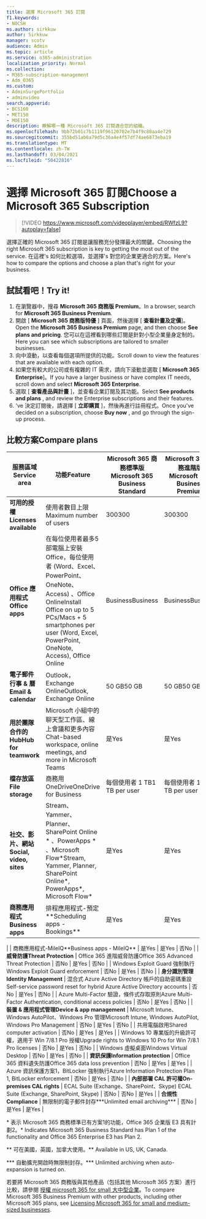 ```yaml
---
title: 選擇 Microsoft 365 訂閱
f1.keywords:
- NOCSH
ms.author: sirkkuw
author: Sirkkuw
manager: scotv
audience: Admin
ms.topic: article
ms.service: o365-administration
localization_priority: Normal
ms.collection:
- M365-subscription-management
- Adm_O365
ms.custom:
- AdminSurgePortfolio
- adminvideo
search.appverid:
- BCS160
- MET150
- MOE150
description: 瞭解哪一種 Microsoft 365 訂閱適合您的組織。
ms.openlocfilehash: 9bb72b01c7b1119f96120702e7b4f9c80aa4e729
ms.sourcegitcommit: 355bd51ab6a79d5c36a4e4f57df74ae6873eba19
ms.translationtype: MT
ms.contentlocale: zh-TW
ms.lasthandoff: 03/04/2021
ms.locfileid: "50422816"
---
```

# <a name="choose-a-microsoft-365-subscription"></a><span data-ttu-id="03747-103">選擇 Microsoft 365 訂閱</span><span class="sxs-lookup"><span data-stu-id="03747-103">Choose a Microsoft 365 Subscription</span></span>

> [!VIDEO https://www.microsoft.com/videoplayer/embed/RWfzL9?autoplay=false]

<span data-ttu-id="03747-104">選擇正確的 Microsoft 365 訂閱是讓服務充分發揮最大的關鍵。</span><span class="sxs-lookup"><span data-stu-id="03747-104">Choosing the right Microsoft 365 subscription is key to getting the most out of the service.</span></span> <span data-ttu-id="03747-105">在這裡&#39;s 如何比較選項，並選擇&#39;s 對您的企業更適合的方案。</span><span class="sxs-lookup"><span data-stu-id="03747-105">Here&#39;s how to compare the options and choose a plan that&#39;s right for your business.</span></span>

## <a name="try-it"></a><span data-ttu-id="03747-106">試試看吧！</span><span class="sxs-lookup"><span data-stu-id="03747-106">Try it!</span></span>

1. <span data-ttu-id="03747-107">在瀏覽器中，搜尋  **Microsoft 365 商務版 Premium**。</span><span class="sxs-lookup"><span data-stu-id="03747-107">In a browser, search for  **Microsoft 365 Business Premium**.</span></span>
2. <span data-ttu-id="03747-108">開啟 [  **Microsoft 365 商務版特優**  ] 頁面，然後選擇 [  **查看計畫及定價**]。</span><span class="sxs-lookup"><span data-stu-id="03747-108">Open the  **Microsoft 365 Business Premium**  page, and then choose  **See plans and pricing**.</span></span> <span data-ttu-id="03747-109">您可以在這裡看到哪些訂閱是針對小型企業量身定制的。</span><span class="sxs-lookup"><span data-stu-id="03747-109">Here you can see which subscriptions are tailored to smaller businesses.</span></span>
3. <span data-ttu-id="03747-110">向中滾動，以查看每個選項所提供的功能。</span><span class="sxs-lookup"><span data-stu-id="03747-110">Scroll down to view the features that are available with each option.</span></span>
4. <span data-ttu-id="03747-111">如果您有較大的公司或有複雜的 IT 需求，請向下滾動並選取 [  **Microsoft 365 Enterprise**]。</span><span class="sxs-lookup"><span data-stu-id="03747-111">If you have a larger business or have complex IT needs, scroll down and select  **Microsoft 365 Enterprise**.</span></span>
5. <span data-ttu-id="03747-112">選取 [  **查看產品與計畫** ]，並查看企業訂閱及其功能。</span><span class="sxs-lookup"><span data-stu-id="03747-112">Select  **See products and plans** , and review the Enterprise subscriptions and their features.</span></span>
6. <span data-ttu-id="03747-113">&#39;ve 決定訂閱後，請選擇 [  **立即購買** ]，然後再進行註冊程式。</span><span class="sxs-lookup"><span data-stu-id="03747-113">Once you&#39;ve decided on a subscription, choose  **Buy now** , and go through the sign-up process.</span></span>

## <a name="compare-plans"></a><span data-ttu-id="03747-114">比較方案</span><span class="sxs-lookup"><span data-stu-id="03747-114">Compare plans</span></span>

| <span data-ttu-id="03747-115">**服務區域**</span><span class="sxs-lookup"><span data-stu-id="03747-115">**Service area**</span></span> | <span data-ttu-id="03747-116">**功能**</span><span class="sxs-lookup"><span data-stu-id="03747-116">**Feature**</span></span> | <span data-ttu-id="03747-117">**Microsoft 365 商務標準版**</span><span class="sxs-lookup"><span data-stu-id="03747-117">**Microsoft 365 Business Standard**</span></span> | <span data-ttu-id="03747-118">**Microsoft 365 商務進階版**</span><span class="sxs-lookup"><span data-stu-id="03747-118">**Microsoft 365 Business Premium**</span></span> | <span data-ttu-id="03747-119">**Office 365 企業版 E3**</span><span class="sxs-lookup"><span data-stu-id="03747-119">**Office 365 Enterprise E3**</span></span> |
| --- | --- | --- | --- | --- |
| <span data-ttu-id="03747-120">**可用的授權**</span><span class="sxs-lookup"><span data-stu-id="03747-120">**Licenses available**</span></span> | <span data-ttu-id="03747-121">使用者數目上限</span><span class="sxs-lookup"><span data-stu-id="03747-121">Maximum number of users</span></span> | <span data-ttu-id="03747-122">300</span><span class="sxs-lookup"><span data-stu-id="03747-122">300</span></span> | <span data-ttu-id="03747-123">300</span><span class="sxs-lookup"><span data-stu-id="03747-123">300</span></span> | <span data-ttu-id="03747-124">無限制</span><span class="sxs-lookup"><span data-stu-id="03747-124">Unlimited</span></span> |
| <span data-ttu-id="03747-125">**Office 應用程式**</span><span class="sxs-lookup"><span data-stu-id="03747-125">**Office apps**</span></span> | <span data-ttu-id="03747-126">在每位使用者最多5部電腦上安裝 Office，每位使用者 (Word、Excel、PowerPoint、OneNote、Access) 、Office Online</span><span class="sxs-lookup"><span data-stu-id="03747-126">Install Office on up to 5 PCs/Macs + 5 smartphones per user (Word, Excel, PowerPoint, OneNote, Access), Office Online</span></span> | <span data-ttu-id="03747-127">Business</span><span class="sxs-lookup"><span data-stu-id="03747-127">Business</span></span> | <span data-ttu-id="03747-128">Business</span><span class="sxs-lookup"><span data-stu-id="03747-128">Business</span></span> | <span data-ttu-id="03747-129">ProPlus</span><span class="sxs-lookup"><span data-stu-id="03747-129">ProPlus</span></span> |
| <span data-ttu-id="03747-130">**電子郵件行事 &amp; 曆**</span><span class="sxs-lookup"><span data-stu-id="03747-130">**Email &amp; calendar**</span></span> | <span data-ttu-id="03747-131">Outlook，Exchange Online</span><span class="sxs-lookup"><span data-stu-id="03747-131">Outlook, Exchange Online</span></span> | <span data-ttu-id="03747-132">50 GB</span><span class="sxs-lookup"><span data-stu-id="03747-132">50 GB</span></span> | <span data-ttu-id="03747-133">50 GB</span><span class="sxs-lookup"><span data-stu-id="03747-133">50 GB</span></span> | <span data-ttu-id="03747-134">100 GB</span><span class="sxs-lookup"><span data-stu-id="03747-134">100 GB</span></span> |
| <span data-ttu-id="03747-135">**用於團隊合作的 Hub**</span><span class="sxs-lookup"><span data-stu-id="03747-135">**Hub for teamwork**</span></span> | <span data-ttu-id="03747-136">Microsoft 小組中的聊天型工作區、線上會議和更多內容</span><span class="sxs-lookup"><span data-stu-id="03747-136">Chat-based workspace, online meetings, and more in Microsoft Teams</span></span> | <span data-ttu-id="03747-137">是</span><span class="sxs-lookup"><span data-stu-id="03747-137">Yes</span></span> | <span data-ttu-id="03747-138">是</span><span class="sxs-lookup"><span data-stu-id="03747-138">Yes</span></span> | <span data-ttu-id="03747-139">是</span><span class="sxs-lookup"><span data-stu-id="03747-139">Yes</span></span> |
| <span data-ttu-id="03747-140">**檔存放區**</span><span class="sxs-lookup"><span data-stu-id="03747-140">**File storage**</span></span> | <span data-ttu-id="03747-141">商務用 OneDrive</span><span class="sxs-lookup"><span data-stu-id="03747-141">OneDrive for Business</span></span> | <span data-ttu-id="03747-142">每個使用者 1 TB</span><span class="sxs-lookup"><span data-stu-id="03747-142">1 TB per user</span></span> | <span data-ttu-id="03747-143">每個使用者 1 TB</span><span class="sxs-lookup"><span data-stu-id="03747-143">1 TB per user</span></span> | <span data-ttu-id="03747-144">無限制</span><span class="sxs-lookup"><span data-stu-id="03747-144">Unlimited</span></span> |
| <span data-ttu-id="03747-145">**社交、影片、網站**</span><span class="sxs-lookup"><span data-stu-id="03747-145">**Social, video, sites**</span></span> | <span data-ttu-id="03747-146">Stream、Yammer、Planner、SharePoint Online \* 、PowerApps \* 、Microsoft Flow\*</span><span class="sxs-lookup"><span data-stu-id="03747-146">Stream, Yammer, Planner, SharePoint Online\*, PowerApps\*, Microsoft Flow\*</span></span> | <span data-ttu-id="03747-147">是</span><span class="sxs-lookup"><span data-stu-id="03747-147">Yes</span></span> | <span data-ttu-id="03747-148">是</span><span class="sxs-lookup"><span data-stu-id="03747-148">Yes</span></span> | <span data-ttu-id="03747-149">是</span><span class="sxs-lookup"><span data-stu-id="03747-149">Yes</span></span> |
| <span data-ttu-id="03747-150">**商務應用程式**</span><span class="sxs-lookup"><span data-stu-id="03747-150">**Business apps**</span></span> | <span data-ttu-id="03747-151">排程應用程式-預定\*\*</span><span class="sxs-lookup"><span data-stu-id="03747-151">Scheduling apps - Bookings\*\*</span></span> | <span data-ttu-id="03747-152">是</span><span class="sxs-lookup"><span data-stu-id="03747-152">Yes</span></span> | <span data-ttu-id="03747-153">是</span><span class="sxs-lookup"><span data-stu-id="03747-153">Yes</span></span> | <span data-ttu-id="03747-154">是</span><span class="sxs-lookup"><span data-stu-id="03747-154">Yes</span></span> |
|
 | <span data-ttu-id="03747-155">商務應用程式-MileIQ\*\*</span><span class="sxs-lookup"><span data-stu-id="03747-155">Business apps - MileIQ\*\*</span></span> | <span data-ttu-id="03747-156">是</span><span class="sxs-lookup"><span data-stu-id="03747-156">Yes</span></span> | <span data-ttu-id="03747-157">是</span><span class="sxs-lookup"><span data-stu-id="03747-157">Yes</span></span> | <span data-ttu-id="03747-158">否</span><span class="sxs-lookup"><span data-stu-id="03747-158">No</span></span> |
| <span data-ttu-id="03747-159">**威脅防護**</span><span class="sxs-lookup"><span data-stu-id="03747-159">**Threat Protection**</span></span> | <span data-ttu-id="03747-160">Office 365 進階威脅防護</span><span class="sxs-lookup"><span data-stu-id="03747-160">Office 365 Advanced Threat Protection</span></span> | <span data-ttu-id="03747-161">否</span><span class="sxs-lookup"><span data-stu-id="03747-161">No</span></span> | <span data-ttu-id="03747-162">是</span><span class="sxs-lookup"><span data-stu-id="03747-162">Yes</span></span> | <span data-ttu-id="03747-163">否</span><span class="sxs-lookup"><span data-stu-id="03747-163">No</span></span> |
 | <span data-ttu-id="03747-164">Windows Exploit Guard 強制執行</span><span class="sxs-lookup"><span data-stu-id="03747-164">Windows Exploit Guard enforcement</span></span> | <span data-ttu-id="03747-165">否</span><span class="sxs-lookup"><span data-stu-id="03747-165">No</span></span> | <span data-ttu-id="03747-166">是</span><span class="sxs-lookup"><span data-stu-id="03747-166">Yes</span></span> | <span data-ttu-id="03747-167">否</span><span class="sxs-lookup"><span data-stu-id="03747-167">No</span></span> |
| <span data-ttu-id="03747-168">**身分識別管理**</span><span class="sxs-lookup"><span data-stu-id="03747-168">**Identity Management**</span></span> | <span data-ttu-id="03747-169">混合式 Azure Active Directory 帳戶的自助密碼重設</span><span class="sxs-lookup"><span data-stu-id="03747-169">Self-service password reset for hybrid Azure Active Directory accounts</span></span> | <span data-ttu-id="03747-170">否</span><span class="sxs-lookup"><span data-stu-id="03747-170">No</span></span> | <span data-ttu-id="03747-171">是</span><span class="sxs-lookup"><span data-stu-id="03747-171">Yes</span></span> | <span data-ttu-id="03747-172">否</span><span class="sxs-lookup"><span data-stu-id="03747-172">No</span></span> |
 | <span data-ttu-id="03747-173">Azure Multi-Factor 驗證，條件式存取原則</span><span class="sxs-lookup"><span data-stu-id="03747-173">Azure Multi-Factor Authentication, conditional access policies</span></span> | <span data-ttu-id="03747-174">否</span><span class="sxs-lookup"><span data-stu-id="03747-174">No</span></span> | <span data-ttu-id="03747-175">是</span><span class="sxs-lookup"><span data-stu-id="03747-175">Yes</span></span> | <span data-ttu-id="03747-176">否</span><span class="sxs-lookup"><span data-stu-id="03747-176">No</span></span> |
| <span data-ttu-id="03747-177">**裝置 &amp; 應用程式管理**</span><span class="sxs-lookup"><span data-stu-id="03747-177">**Device &amp; app management**</span></span> | <span data-ttu-id="03747-178">Microsoft Intune、Windows AutoPilot、Windows Pro 管理</span><span class="sxs-lookup"><span data-stu-id="03747-178">Microsoft Intune, Windows AutoPilot, Windows Pro Management</span></span> | <span data-ttu-id="03747-179">否</span><span class="sxs-lookup"><span data-stu-id="03747-179">No</span></span> | <span data-ttu-id="03747-180">是</span><span class="sxs-lookup"><span data-stu-id="03747-180">Yes</span></span> | <span data-ttu-id="03747-181">否</span><span class="sxs-lookup"><span data-stu-id="03747-181">No</span></span> |
 | <span data-ttu-id="03747-182">共用電腦啟用</span><span class="sxs-lookup"><span data-stu-id="03747-182">Shared computer activation</span></span> | <span data-ttu-id="03747-183">否</span><span class="sxs-lookup"><span data-stu-id="03747-183">No</span></span> | <span data-ttu-id="03747-184">是</span><span class="sxs-lookup"><span data-stu-id="03747-184">Yes</span></span> | <span data-ttu-id="03747-185">是</span><span class="sxs-lookup"><span data-stu-id="03747-185">Yes</span></span> |
 | <span data-ttu-id="03747-186">Windows 10 專業版的升級許可權，適用于 Win 7/8.1 Pro 授權</span><span class="sxs-lookup"><span data-stu-id="03747-186">Upgrade rights to Windows 10 Pro for Win 7/8.1 Pro licenses</span></span> | <span data-ttu-id="03747-187">否</span><span class="sxs-lookup"><span data-stu-id="03747-187">No</span></span> | <span data-ttu-id="03747-188">是</span><span class="sxs-lookup"><span data-stu-id="03747-188">Yes</span></span> | <span data-ttu-id="03747-189">否</span><span class="sxs-lookup"><span data-stu-id="03747-189">No</span></span> |
 | <span data-ttu-id="03747-190">Windows 虛擬桌面</span><span class="sxs-lookup"><span data-stu-id="03747-190">Windows Virtual Desktop</span></span> | <span data-ttu-id="03747-191">否</span><span class="sxs-lookup"><span data-stu-id="03747-191">No</span></span> | <span data-ttu-id="03747-192">是</span><span class="sxs-lookup"><span data-stu-id="03747-192">Yes</span></span> | <span data-ttu-id="03747-193">否</span><span class="sxs-lookup"><span data-stu-id="03747-193">No</span></span> |
| <span data-ttu-id="03747-194">**資訊保護**</span><span class="sxs-lookup"><span data-stu-id="03747-194">**Information protection**</span></span> | <span data-ttu-id="03747-195">Office 365 資料遺失防護</span><span class="sxs-lookup"><span data-stu-id="03747-195">Office 365 data loss prevention</span></span> | <span data-ttu-id="03747-196">否</span><span class="sxs-lookup"><span data-stu-id="03747-196">No</span></span> | <span data-ttu-id="03747-197">是</span><span class="sxs-lookup"><span data-stu-id="03747-197">Yes</span></span> | <span data-ttu-id="03747-198">是</span><span class="sxs-lookup"><span data-stu-id="03747-198">Yes</span></span> |
 | <span data-ttu-id="03747-199">Azure 資訊保護方案1，BitLocker 強制執行</span><span class="sxs-lookup"><span data-stu-id="03747-199">Azure Information Protection Plan 1, BitLocker enforcement</span></span> | <span data-ttu-id="03747-200">否</span><span class="sxs-lookup"><span data-stu-id="03747-200">No</span></span> | <span data-ttu-id="03747-201">是</span><span class="sxs-lookup"><span data-stu-id="03747-201">Yes</span></span> | <span data-ttu-id="03747-202">否</span><span class="sxs-lookup"><span data-stu-id="03747-202">No</span></span> |
| <span data-ttu-id="03747-203">**內部部署 CAL 許可權**</span><span class="sxs-lookup"><span data-stu-id="03747-203">**On-premises CAL rights**</span></span> | <span data-ttu-id="03747-204">ECAL Suite (Exchange、SharePoint、Skype) </span><span class="sxs-lookup"><span data-stu-id="03747-204">ECAL Suite (Exchange, SharePoint, Skype)</span></span> | <span data-ttu-id="03747-205">否</span><span class="sxs-lookup"><span data-stu-id="03747-205">No</span></span> | <span data-ttu-id="03747-206">否</span><span class="sxs-lookup"><span data-stu-id="03747-206">No</span></span> | <span data-ttu-id="03747-207">是</span><span class="sxs-lookup"><span data-stu-id="03747-207">Yes</span></span> |
| <span data-ttu-id="03747-208">**合規性**</span><span class="sxs-lookup"><span data-stu-id="03747-208">**Compliance**</span></span> | <span data-ttu-id="03747-209">無限制的電子郵件封存\*\*\*</span><span class="sxs-lookup"><span data-stu-id="03747-209">Unlimited email archiving\*\*\*</span></span> | <span data-ttu-id="03747-210">否</span><span class="sxs-lookup"><span data-stu-id="03747-210">No</span></span> | <span data-ttu-id="03747-211">是</span><span class="sxs-lookup"><span data-stu-id="03747-211">Yes</span></span> | <span data-ttu-id="03747-212">是</span><span class="sxs-lookup"><span data-stu-id="03747-212">Yes</span></span> |

<span data-ttu-id="03747-213">\* 表示 Microsoft 365 商務標準已有方案1的功能，Office 365 企業版 E3 具有計劃2。</span><span class="sxs-lookup"><span data-stu-id="03747-213">\* Indicates Microsoft 365 Business Standard has Plan 1 of the functionality and Office 365 Enterprise E3 has Plan 2.</span></span>

<span data-ttu-id="03747-214">\*\* 可在美國，英國，加拿大使用。</span><span class="sxs-lookup"><span data-stu-id="03747-214">\*\* Available in US, UK, Canada.</span></span>

<span data-ttu-id="03747-215">\*\*\* 自動擴充開啟時無限制封存。</span><span class="sxs-lookup"><span data-stu-id="03747-215">\*\*\* Unlimited archiving when auto-expansion is turned on.</span></span>

<span data-ttu-id="03747-216">若要將 Microsoft 365 商務版與其他產品（包括其他 Microsoft 365 方案）進行比較，請參閱 [授權 microsoft 365 for small 大中型企業](https://docs.microsoft.com/office365/servicedescriptions/microsoft-365-service-descriptions/licensing-microsoft-365-in-smb)。</span><span class="sxs-lookup"><span data-stu-id="03747-216">To compare Microsoft 365 Business Premium with other products, including other Microsoft 365 plans, see [Licensing Microsoft 365 for small and medium-sized businesses](https://docs.microsoft.com/office365/servicedescriptions/microsoft-365-service-descriptions/licensing-microsoft-365-in-smb).</span></span>